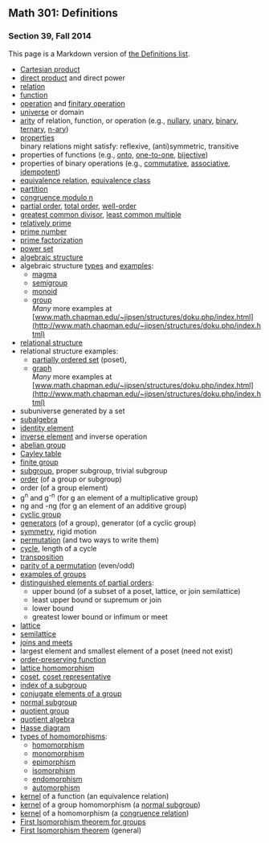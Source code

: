 ## Math 301: Definitions
### Section 39, Fall 2014

This page is a Markdown version of [the Definitions list](https://github.com/williamdemeo/Math301-Fall2014/blob/master/misc/Definitions.pdf).

+ [Cartesian product](http://en.wikipedia.org/wiki/Cartesian_product)  
+ [direct product](http://en.wikipedia.org/wiki/Direct_product) and direct power  
+ [relation](http://en.wikipedia.org/wiki/Finitary_relation)  
+ [function](http://en.wikipedia.org/wiki/Function_(mathematics))  
+ [operation](http://en.wikipedia.org/wiki/Operation_(mathematics)) and [finitary operation](http://en.wikipedia.org/wiki/Finitary)  
+ [universe](http://en.wikipedia.org/wiki/Structure_(mathematical_logic)#Domain) or domain  
+ [arity](http://en.wikipedia.org/wiki/Arity) of relation, function, or operation
  (e.g., [nullary](http://en.wikipedia.org/wiki/Arity#Nullary),
  [unary](http://en.wikipedia.org/wiki/Arity#Unary),
  [binary](http://en.wikipedia.org/wiki/Arity#Binary),
  [ternary](http://en.wikipedia.org/wiki/Arity#Ternary),
  [n-ary](http://en.wikipedia.org/wiki/Arity#n-ary))   
+ [properties](http://en.wikipedia.org/wiki/Binary_relation#Relations_over_a_set)  
  binary relations might satisfy: reflexive, (anti)symmetric, transitive  
+ properties of functions (e.g., 
[onto](http://en.wikipedia.org/wiki/Surjective_function), 
[one-to-one](http://en.wikipedia.org/wiki/Injective_function), 
[bijective](http://en.wikipedia.org/wiki/Bijection))  
+ properties of binary operations 
(e.g., [commutative](http://en.wikipedia.org/wiki/Commutative_property), 
  [associative](http://en.wikipedia.org/wiki/Associative_property), 
  [idempotent](http://en.wikipedia.org/wiki/Idempotence))  
+ [equivalence relation](http://en.wikipedia.org/wiki/Equivalence_relation),
[equivalence class](http://en.wikipedia.org/wiki/Equivalence_class)  
+ [partition](http://en.wikipedia.org/wiki/Partition_of_a_set)  
+ [congruence modulo n](http://en.wikipedia.org/wiki/Congruence_relation)  
+ [partial order](http://en.wikipedia.org/wiki/Partially_ordered_set#Formal_definition),
[total order](http://en.wikipedia.org/wiki/Total_order),
[well-order](http://en.wikipedia.org/wiki/Well-order)  
+ [greatest common divisor](http://en.wikipedia.org/wiki/Greatest_common_divisor), 
[least common multiple](http://en.wikipedia.org/wiki/Least_common_multiple)  
+ [relatively prime](http://en.wikipedia.org/wiki/Coprime_integers)  
+ [prime number](http://en.wikipedia.org/wiki/Prime_number)  
+ [prime factorization](http://en.wikipedia.org/wiki/Fundamental_theorem_of_arithmetic)  
+ [power set](http://en.wikipedia.org/wiki/Power_set)  
+ [algebraic structure](http://en.wikipedia.org/wiki/Algebraic_structure)  
+ algebraic structure [types](http://en.wikipedia.org/wiki/Outline_of_algebraic_structures#Types_of_algebraic_structures) and 
[examples](http://en.wikipedia.org/wiki/Outline_of_algebraic_structures):  
  + [magma](http://en.wikipedia.org/wiki/Magma_(algebra))   
  + [semigroup](http://en.wikipedia.org/wiki/Semigroup)   
  + [monoid](http://en.wikipedia.org/wiki/Monoid)   
  + [group](http://en.wikipedia.org/wiki/Group_(mathematics))  
*Many* more examples at 
[www.math.chapman.edu/~jipsen/structures/doku.php/index.html](http://www.math.chapman.edu/~jipsen/structures/doku.php/index.html)  
+ [relational structure](http://en.wikipedia.org/wiki/Structure_(mathematical_logic))  
+ relational structure examples:   
    + [partially ordered set](http://en.wikipedia.org/wiki/Partially_ordered_set) (poset),   
    + [graph](http://en.wikipedia.org/wiki/Graph_(mathematics))  
*Many* more examples at 
[www.math.chapman.edu/~jipsen/structures/doku.php/index.html](http://www.math.chapman.edu/~jipsen/structures/doku.php/index.html)  
+ subuniverse generated by a set  
+ [subalgebra](http://en.wikipedia.org/wiki/Subalgebra)  
+ [identity element](http://en.wikipedia.org/wiki/Identity_element)  
+ [inverse element](http://en.wikipedia.org/wiki/Inverse_element) and inverse operation  
+ [abelian group](http://en.wikipedia.org/wiki/Abelian_group)  
+ [Cayley table](http://en.wikipedia.org/wiki/Cayley_table)  
+ [finite group](http://en.wikipedia.org/wiki/Finite_group)  
+ [subgroup](http://en.wikipedia.org/wiki/Subgroup), proper subgroup, trivial subgroup
+ [order](http://en.wikipedia.org/wiki/Order_(group_theory)) (of a group or subgroup)  
+ order (of a group element)  
+ g<sup>n</sup> and g<sup>-n</sup> (for g an element of a multiplicative group)  
+ ng and -ng (for g an element of an additive group)  
+ [cyclic group](http://en.wikipedia.org/wiki/Cyclic_group)  
+ [generators](http://en.wikipedia.org/wiki/Generating_set_of_a_group) (of a group),
generator (of a cyclic group)  
+ [symmetry](http://en.wikipedia.org/wiki/Symmetry_in_mathematics), rigid motion  
+ [permutation](http://en.wikipedia.org/wiki/Permutation) (and two ways to write them)  
+ [cycle](http://en.wikipedia.org/wiki/Cycle_(mathematics)), length of a cycle  
+ [transposition](http://en.wikipedia.org/wiki/Cycle_(mathematics)#Transpositions)  
+ [parity of a permutation](http://en.wikipedia.org/wiki/Parity_of_a_permutation) (even/odd)  
+ [examples of groups](http://en.wikipedia.org/wiki/Examples_of_groups)   
+ [distinguished elements of partial orders](http://en.wikipedia.org/wiki/List_of_order_theory_topics#Distinguished_elements_of_partial_orders):   
   + upper bound (of a subset of a poset, lattice, or join semilattice)  
   + least upper bound or supremum or join  
   + lower bound  
   + greatest lower bound or infimum or meet  
+ [lattice](http://en.wikipedia.org/wiki/Lattice_(order))  
+ [semilattice](http://en.wikipedia.org/wiki/Semilattice)  
+ [joins and meets](http://en.wikipedia.org/wiki/Join_and_meet)  
+ largest element and smallest element of a poset (need not exist)  
+ [order-preserving function](http://en.wikipedia.org/wiki/Monotonic_function#order-preserving)  
+ [lattice homomorphism](http://en.wikipedia.org/wiki/Lattice_(order)#Morphisms_of_lattices)  
+ [coset](http://en.wikipedia.org/wiki/Coset), [coset representative](http://en.wikipedia.org/wiki/Coset#General_properties)  
+ [index of a subgroup](http://en.wikipedia.org/wiki/Index_of_a_subgroup)  
+ [conjugate elements of a group](http://en.wikipedia.org/wiki/Conjugacy_class#Definition)   
+ [normal subgroup](http://en.wikipedia.org/wiki/Normal_subgroup)
+ [quotient group](http://en.wikipedia.org/wiki/Quotient_group)  
+ [quotient algebra](http://en.wikipedia.org/wiki/Quotient_algebra)   
+ [Hasse diagram](http://en.wikipedia.org/wiki/Hasse_diagram)  
+ [types of homomorphisms](http://en.wikipedia.org/wiki/Homomorphism#Specific_kinds_of_homomorphisms):   
  + [homomorphism](http://en.wikipedia.org/wiki/Homomorphism#Definition)  
  + [monomorphism](http://en.wikipedia.org/wiki/Monomorphism)  
  + [epimorphism](http://en.wikipedia.org/wiki/Epimorphism)  
  + [isomorphism](http://en.wikipedia.org/wiki/Isomorphism)  
  + [endomorphism](http://en.wikipedia.org/wiki/Endomorphism)  
  + [automorphism](http://en.wikipedia.org/wiki/Automorphism)  
+ [kernel](http://en.wikipedia.org/wiki/Kernel_(set_theory)) of a function (an equivalence relation)  
+ [kernel](http://en.wikipedia.org/wiki/Kernel_(algebra)#Group_homomorphisms) of a group homomorphism (a [normal subgroup](http://en.wikipedia.org/wiki/Normal_subgroup))  
+ [kernel](http://en.wikipedia.org/wiki/Kernel_(algebra)#Universal_algebra) of a homomorphism (a [congruence relation](http://en.wikipedia.org/wiki/Congruence_relation))  
+ [First Isomorphism theorem for groups](http://en.wikipedia.org/wiki/Isomorphism_theorem#Groups)  
+ [First Isomorphism theorem](http://en.wikipedia.org/wiki/Isomorphism_theorem#General) (general)  

